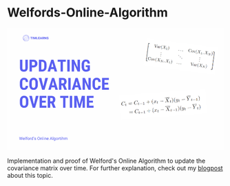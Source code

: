 # Welfords-Online-Algorithm

<img src="welford.png?raw=true"/>

Implementation and proof of Welford's Online Algorithm to update the covariance matrix over time. 
For further explanation, check out my [blogpost](https://timlearns.com/covariance-matrix/) about this topic.
